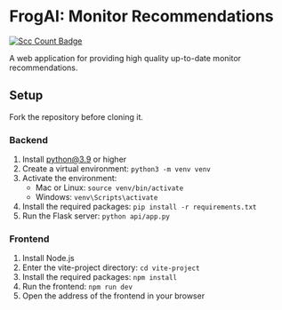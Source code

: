 # FrogAI: Monitor Recommendations

[![Scc Count Badge](https://sloc.xyz/github/theNullCrown/FrogAI/?category=code,api,vite-project)](https://github.com/theNullCrown/FrogAI/)


A web application for providing high quality up-to-date monitor recommendations.

## Setup

Fork the repository before cloning it.

### Backend

1. Install python@3.9 or higher
2. Create a virtual environment: `python3 -m venv venv`
3. Activate the environment:
    - Mac or Linux: `source venv/bin/activate`
    - Windows: `venv\Scripts\activate`
4. Install the required packages: `pip install -r requirements.txt`
5. Run the Flask server: `python api/app.py`

### Frontend

1. Install Node.js
2. Enter the vite-project directory: `cd vite-project`
3. Install the required packages: `npm install`
4. Run the frontend: `npm run dev`
5. Open the address of the frontend in your browser
